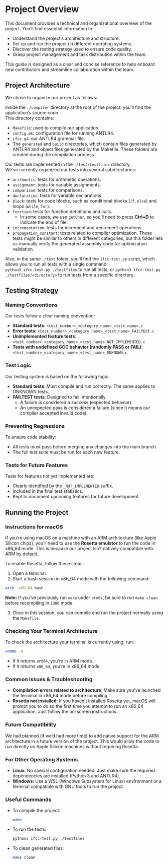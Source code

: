 # Project Overview

This document provides a technical and organizational overview of the project. You’ll find essential information to:

- Understand the project’s architecture and structure.
- Set up and run the project on different operating systems.
- Discover the testing strategy used to ensure code quality.
- Grasp project management and task distribution within the team.

This guide is designed as a clear and concise reference to help onboard new contributors and streamline collaboration within the team.

## Project Architecture

We chose to organize our project as follows:

Inside the `./compiler` directory at the root of the project, you’ll find the application’s source code.  
This directory contains:

- `Makefile`: used to compile our application.
- `config.mk`: configuration file for running ANTLR4.
- `ifcc.g4`: our ANTLR4 grammar file.
- The `generated` and `build` directories, which contain files generated by ANTLR4 and object files generated by the Makefile. These folders are created during the compilation process.

Our tests are implemented in the `./test/testfiles` directory.  
We’ve currently organized our tests into several subdirectories:

- `arithmetic`: tests for arithmetic operations.
- `assignment`: tests for variable assignments.
- `comparison`: tests for comparisons.
- `declaration`: tests for variable declarations.
- `block`: tests for code blocks, such as conditional blocks (`if`, `else`) and loops (`while`, `for`).
- `function`: tests for function definitions and calls.
  - In some cases, we use `getChar`, so you’ll need to press **Ctrl+D** to indicate the end of file.
- `incrementation`: tests for increment and decrement operations.
- `propagation_constant`: tests related to compiler optimization. These tests might be similar to others in different categories, but this folder lets us manually verify the generated assembly code for optimization validation.

Also, in the same `./test` folder, you’ll find the `ifcc-test.py` script, which allows you to run all tests with a single command:  
`python3 ifcc-test.py ./testfiles` to run all tests, or `python3 ifcc-test.py ./testfiles/<directory>` to run tests from a specific directory.

## Testing Strategy

### Naming Conventions

Our tests follow a clear naming convention:

- **Standard tests**: `<test_number>_<category_name>_<test_name>.c`
- **Error tests**: `<test_number>_<category_name>_<test_name>_FAILTEST.c`
- **Unimplemented feature tests**: `<test_number>_<category_name>_<test_name>_NOT_IMPLEMENTED.c`
- **Tests with undefined GCC behavior (randomly PASS or FAIL)**: `<test_number>_<category_name>_<test_name>_UNKNOWN.c`

### Test Logic

Our testing system is based on the following logic:

- **Standard tests**: Must compile and run correctly. The same applies to UNKNOWN tests.
- **FAILTEST tests**: Designed to fail intentionally.
  - A failure is considered a success (expected behavior).
  - An unexpected pass is considered a failure (since it means our compiler accepted invalid code).

### Preventing Regressions

To ensure code stability:

- All tests must pass before merging any changes into the main branch.
- The full test suite must be run for each new feature.

### Tests for Future Features

Tests for features not yet implemented are:

- Clearly identified by the `_NOT_IMPLEMENTED` suffix.
- Included in the final test statistics.
- Kept to document upcoming features for future development.

## Running the Project

### Instructions for macOS

If you’re using macOS on a machine with an ARM architecture (like Apple Silicon chips), you’ll need to use the **Rosetta emulator** to run the code in x86_64 mode. This is because our project isn’t natively compatible with ARM by default.

To enable Rosetta, follow these steps:

1. Open a terminal.
2. Start a bash session in x86_64 mode with the following command:

```bash
arch -x86_64 bash
```

**Note:** If you’ve previously run `make` under `arm64`, be sure to run `make clean` before recompiling in `i386` mode.

3. Once in this session, you can compile and run the project normally using the `Makefile`.

### Checking Your Terminal Architecture

To check the architecture your terminal is currently using, run:

```bash
uname -m
```

- If it returns `arm64`, you’re in ARM mode.
- If it returns `x86_64`, you’re in x86_64 mode.

### Common Issues & Troubleshooting

- **Compilation errors related to architecture**: Make sure you’ve launched the terminal in x86_64 mode before compiling.
- **Rosetta not installed**: If you haven’t installed Rosetta yet, macOS will prompt you to do so the first time you attempt to run an x86_64 application. Just follow the on-screen instructions.

### Future Compatibility

We had planned (if we’d had more time) to add native support for the ARM architecture in a future version of the project. This would allow the code to run directly on Apple Silicon machines without requiring Rosetta.

### For Other Operating Systems

- **Linux**: No special configuration needed. Just make sure the required dependencies are installed (Python 3 and ANTLR4).
- **Windows**: Use a WSL (Windows Subsystem for Linux) environment or a terminal compatible with GNU tools to run the project.

### Useful Commands

- To compile the project:
  ```bash
  make
  ```
- To run the tests:
  ```bash
  python3 ifcc-test.py ./testfiles
  ```
- To clean generated files:
  ```bash
  make clean
  ```
